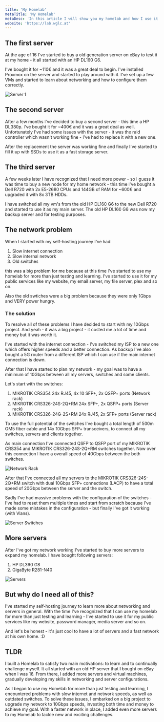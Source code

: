 ```yaml
---
title: 'My Homelab'
metaTitle: 'My Homelab'
metaDesc: 'In this article I will show you my homelab and how I use it.'
website: 'https://lab.wglc.at'
---
```


## The first server
At the age of 16 I've started to buy a old generation server on eBay to test it at my home - it all started with an HP DL160 G6. 

I've bought it for ~110€ and it was a great deal to begin. I've installed Proxmox on the server and started to play around with it. I've set up a few VMs and started to learn about networking and how to configure them correctly.

![Server 1](../server1.png)

## The second server
After a few months I've decided to buy a second server - this time a HP DL380p. I've bought it for ~400€ and it was a great deal as well.
Unfortunately I've had some issues with the server - it was the raid controller which wasn't working fine - I've had to replace it with a new one.

After the replacement the server was working fine and finally I've started to fill it up with SSDs to use it as a fast storage server.

## The third server
A few weeks later I have recognized that I need more power - so I guess it was time to buy a new node for my home network - this time
I've bought a Dell R720 with 2x E5-2680 CPUs and 144GB of RAM for ~600€ and upgraded it with 8x 3TB HDDs.

I have switched all my vm's from the old HP DL160 G6 to the new Dell R720 and started to use it as my main server.
The old HP DL160 G6 was now my backup server and for testing purposes.

## The network problem
When I started with my self-hosting journey I've had
1. Slow internet connection
2. Slow internal network
3. Old switches

this was a big problem for me because at this time I've started to use my homelab for more than just testing and learning. I've started to use it for my public services like my website, my email server, my file server, plex and so on.

Also the old swtiches were a big problem because they were only 1Gbps and VERY power hungry.

### The solution
To resolve all of these problems I have decided to start with my 10Gbps project.
And yeah - it was a big project - it costed me a lot of time and money but it was worth it.

I've started with the internet connection - I've switched my ISP to a new one which offers higher speeds and a better connection.
As backup I've also bought a 5G router from a different ISP which I can use if the main internet connection is down.

After that I have started to plan my network - my goal was to have a minimum of 10Gbps between all my servers, switches and some clients.

Let's start with the switches:
1. MIKROTIK CRS354 24x RJ45, 4x 10 SFP+, 2x QSFP+ ports (Network rack)
2. MIKROTIK CRS326-24S-2Q+RM 24x SFP+, 2x QSFP+ ports (Server rack)
3. MIKROTIK CRS326-24G-2S+RM 24x RJ45, 2x SFP+ ports (Server rack)

To use the full potential of the switches I've bought a total length of 500m OM5 fiber cable and 14x 10Gbps SFP+ transceivers, to connect all my switches, servers and clients together.

As main connection I've connected QSFP to QSFP port of my MIKROTIK CRS354 and MIKROTIK CRS326-24S-2Q+RM switches together.
Now over this connection I have a overall speed of 40Gbps between the both switches.

![Network Rack](../networkRack.png)

After that I've connected all my servers to the MIKROTIK CRS326-24S-2Q+RM switch with dual 10Gbps SFP+ connections (LACP) to have a total speed of 20Gbps between the server and the switch.

Sadly I've had massive problems with the configuration of the switches - I've had to reset them multiple times and start from scratch because I've made some mistakes in the configuration - but finally I've got it working (with Vlans).

![Server Switches](../homeLab3.jpg)

## More servers
After I've got my network working I've started to buy more servers to expand my homelab.
I have bought following servers:
1. HP DL360 G8
2. GigaByte R281-N40

![Servers](../homelabCover.jpg)

## But why do I need all of this?
I've started my self-hosting journey to learn more about networking and servers in general.
With the time I've recognized that I can use my homelab for more than just testing and learning - I've started to use it for my public services like my website, password manager, media server and so on.

And let's be honest - it's just cool to have a lot of servers and a fast network at his own home. :D


## TLDR
I built a Homelab to satisfy two main motivations: to learn and to continually challenge myself. It all started with an old HP server that I bought on eBay when I was 16. From there, I added more servers and virtual machines, gradually developing my skills in networking and server configurations. 

As I began to use my Homelab for more than just testing and learning, I encountered problems with slow internet and network speeds, as well as outdated switches. 
To solve these issues, I embarked on a big project to upgrade my network to 10Gbps speeds, investing both time and money to achieve my goal. With a faster network in place, I added even more servers to my Homelab to tackle new and exciting challenges.